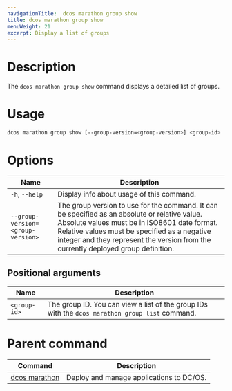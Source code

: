 ```yaml
---
navigationTitle:  dcos marathon group show
title: dcos marathon group show
menuWeight: 21
excerpt: Display a list of groups
---
```



# Description

The `dcos marathon group show` command displays a detailed list of groups.

# Usage

```bash
dcos marathon group show [--group-version=<group-version>] <group-id>
```

# Options

| Name |  Description |
|---------|-------------|
| `-h`, `--help` | Display info about usage of this command. |
| `--group-version=<group-version>`   |   The group version to use for the command. It can be specified as an absolute or relative value. Absolute values must be in ISO8601 date format. Relative values must be specified as a negative integer and they represent the version from the currently deployed group definition. |

## Positional arguments

| Name |  Description |
|---------|-------------|
| `<group-id>`   |  The group ID. You can view a list of the group IDs with the `dcos marathon group list` command.|

# Parent command

| Command | Description |
|---------|-------------|
| [dcos marathon](/mesosphere/dcos/2.0/cli/command-reference/dcos-marathon/) | Deploy and manage applications to DC/OS. |


